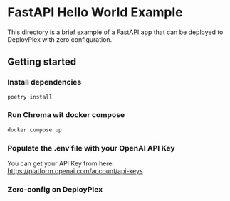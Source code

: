 # FastAPI Hello World Example
This directory is a brief example of a FastAPI app that can be deployed to DeployPlex with zero configuration.


## Getting started

### Install dependencies

```bash
poetry install
```

### Run Chroma wit docker compose
```bash
docker compose up
```

### Populate the .env file with your OpenAI API Key
You can get your API Key from here: https://platform.openai.com/account/api-keys


### Zero-config on DeployPlex
